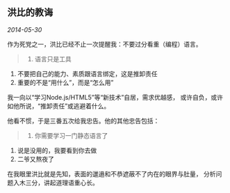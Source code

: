 ## 洪比的教诲

*2014-05-30*

作为死党之一，洪比已经不止一次提醒我：不要过分看重（编程）语言。

> 1. 语言只是工具
1. 不要把自己的能力、素质跟语言绑定，这是推卸责任
1. 重要的不是“用什么”，而是“怎么用”

我一向以“学习Node.js/HTML5”等“新技术”自居，需求优越感，
或许自负，或许如他所说，“推卸责任”或逃避着什么。

他看不惯，于是三番五次给我忠告。他的其他忠告包括：

> 1. 你需要学习一门静态语言了
1. 说是没用的，我要看到你去做
1. 二爷又熬夜了

在我眼里洪比就是先知，表面的邋遢和不恭遮蔽不了内在的眼界与肚量，
分析问题入木三分，讲起道理语重心长。
